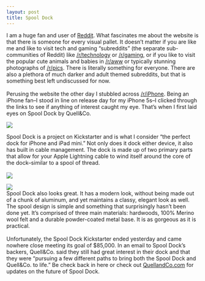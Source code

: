 ```yaml
---
layout: post
title: Spool Dock
---
```


I am a huge fan and user of <a href="http://reddit.com/">Reddit</a>. What fascinates me about the website is that there is someone for every visual pallet. It doesn’t matter if you are like me and like to visit tech and gaming “subreddits” (the separate sub-communities of Reddit) like <a href="http://reddit.com/r/technology">/r/technology</a> or <a href="http://reddit.com/r/gaming">/r/gaming</a>, or if you like to visit the popular cute animals and babies in <a href="http://reddit.com/r/aww">/r/aww</a> or typically stunning photographs of <a href="http://reddit.com/r/pics">/r/pics</a>. There is literally something for everyone. There are also a plethora of much darker and adult themed subreddits, but that is something best left undiscussed for now.<br><br>Perusing the website the other day I stubbled across <a href="http://reddit.com/r/iphone">/r/iPhone</a>. Being an iPhone fan–I stood in line on release day for my iPhone 5s–I clicked through the links to see if anything of interest caught my eye. That’s when I first laid eyes on Spool Dock by Quell&Co.<br>

![](https://31.media.tumblr.com/0e7c03551d070eea57d2a5d7265f15b2/tumblr_inline_nd1ara5hIq1qbvhmm.png)

Spool Dock is a project on Kickstarter and is what I consider “the perfect dock for iPhone and iPad mini.” Not only does it dock either device, it also has built in cable management. The dock is made up of two primary parts that allow for your Apple Lightning cable to wind itself around the core of the dock–similar to a spool of thread.<br><br>
![](https://31.media.tumblr.com/a8cf7dce7764e88e66114bae5fc9db24/tumblr_inline_nd1auj4h7L1qbvhmm.png)

![](https://31.media.tumblr.com/5e6fc5b96c531c76ca57678b7fb5db0a/tumblr_inline_nd1auvSN4o1qbvhmm.png)
<br>Spool Dock also looks great. It has a modern look, without being made out of a chunk of aluminum, and yet maintains a classy, elegant look as well. The spool design is simple and something that surprisingly hasn’t been done yet. It’s comprised of three main materials: hardwoods, 100% Merino wool felt and a durable powder-coated metal base. It is as gorgeous as it is practical.<br><br>Unfortunately, the Spool Dock Kickstarter ended yesterday and came nowhere close meeting its goal of $85,000. In an email to Spool Dock’s backers, Quell&Co. said they still had great interest in their dock and that they were “pursuing a few different paths to bring both the Spool Dock and Quell&Co. to life.” Be check back in here or check out <a href="http://quellandco.com/">QuellandCo.com</a> for updates on the future of Spool Dock.